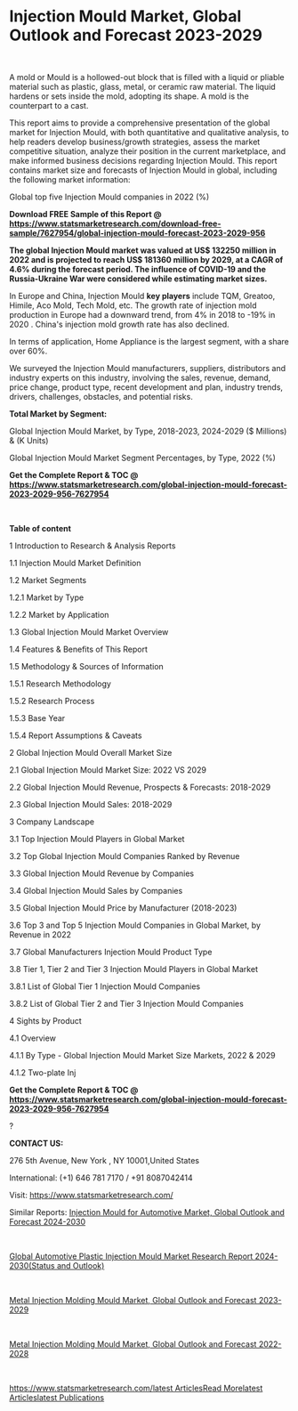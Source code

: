 <h1>Injection Mould Market, Global Outlook and Forecast 2023-2029</h1><br/><p>A mold or Mould is a hollowed-out block that is filled with a liquid or pliable material such as plastic, glass, metal, or ceramic raw material. The liquid hardens or sets inside the mold, adopting its shape. A mold is the counterpart to a cast.</p>
 
 
 
 <p>This report aims to provide a comprehensive presentation of the global market for Injection Mould, with both quantitative and qualitative analysis, to help readers develop business/growth strategies, assess the market competitive situation, analyze their position in the current marketplace, and make informed business decisions regarding Injection Mould. This report contains market size and forecasts of Injection Mould in global, including the following market information:</p>
 
 
 
 <p>Global top five Injection Mould companies in 2022 (%)</p>
 
 
 
 <p><strong>Download FREE Sample of this Report @ <a href="https://www.statsmarketresearch.com/download-free-sample/7627954/global-injection-mould-forecast-2023-2029-956">https://www.statsmarketresearch.com/download-free-sample/7627954/global-injection-mould-forecast-2023-2029-956</a></strong></p>
 
 
 
 <p><strong>The global Injection Mould market was valued at US$ 132250 million in 2022 and is projected to reach US$ 181360 million by 2029, at a <strong>CAGR</strong> of 4.6% during the forecast period. The influence of COVID-19 and the Russia-Ukraine War were considered while estimating market sizes.</strong></p>
 
 
 
 <p>In Europe and China, Injection Mould <strong>key players</strong> include TQM, Greatoo, Himile, Aco Mold, Tech Mold, etc. The growth rate of injection mold production in Europe had a downward trend, from 4% in 2018 to -19% in 2020 . China&#39;s injection mold growth rate has also declined.</p>
 
 
 
 <p>In terms of application, Home Appliance is the largest segment, with a share over 60%.</p>
 
 
 
 <p>We surveyed the Injection Mould manufacturers, suppliers, distributors and industry experts on this industry, involving the sales, revenue, demand, price change, product type, recent development and plan, industry trends, drivers, challenges, obstacles, and potential risks.</p>
 
 
 
 <p><strong>Total Market by Segment:</strong></p>
 
 
 
 <p>Global Injection Mould Market, by Type, 2018-2023, 2024-2029 ($ Millions) & (K Units)</p>
 
 
 
 <p>Global Injection Mould Market Segment Percentages, by Type, 2022 (%)</p>
 
 
 
 <div><b>Get the Complete Report & TOC @ <a href="https://www.statsmarketresearch.com/global-injection-mould-forecast-2023-2029-956-7627954">https://www.statsmarketresearch.com/global-injection-mould-forecast-2023-2029-956-7627954</a></b></div>
 
 
 
 <p><br />
 
 <b>Table of content</b></p>
 
 
 
 <p>1 Introduction to Research & Analysis Reports<br />
 
 1.1 Injection Mould Market Definition<br />
 
 1.2 Market Segments<br />
 
 1.2.1 Market by Type<br />
 
 1.2.2 Market by Application<br />
 
 1.3 Global Injection Mould Market Overview<br />
 
 1.4 Features & Benefits of This Report<br />
 
 1.5 Methodology & Sources of Information<br />
 
 1.5.1 Research Methodology<br />
 
 1.5.2 Research Process<br />
 
 1.5.3 Base Year<br />
 
 1.5.4 Report Assumptions & Caveats<br />
 
 2 Global Injection Mould Overall Market Size<br />
 
 2.1 Global Injection Mould Market Size: 2022 VS 2029<br />
 
 2.2 Global Injection Mould Revenue, Prospects & Forecasts: 2018-2029<br />
 
 2.3 Global Injection Mould Sales: 2018-2029<br />
 
 3 Company Landscape<br />
 
 3.1 Top Injection Mould Players in Global Market<br />
 
 3.2 Top Global Injection Mould Companies Ranked by Revenue<br />
 
 3.3 Global Injection Mould Revenue by Companies<br />
 
 3.4 Global Injection Mould Sales by Companies<br />
 
 3.5 Global Injection Mould Price by Manufacturer (2018-2023)<br />
 
 3.6 Top 3 and Top 5 Injection Mould Companies in Global Market, by Revenue in 2022<br />
 
 3.7 Global Manufacturers Injection Mould Product Type<br />
 
 3.8 Tier 1, Tier 2 and Tier 3 Injection Mould Players in Global Market<br />
 
 3.8.1 List of Global Tier 1 Injection Mould Companies<br />
 
 3.8.2 List of Global Tier 2 and Tier 3 Injection Mould Companies<br />
 
 4 Sights by Product<br />
 
 4.1 Overview<br />
 
 4.1.1 By Type - Global Injection Mould Market Size Markets, 2022 & 2029<br />
 
 4.1.2 Two-plate Inj</p>
 
 
 
 <div><b>Get the Complete Report & TOC @ <a href="https://www.statsmarketresearch.com/global-injection-mould-forecast-2023-2029-956-7627954">https://www.statsmarketresearch.com/global-injection-mould-forecast-2023-2029-956-7627954</a></b></div>
 
 
 
 <p>? </p>
 
 
 
 <p><b>CONTACT US:</b><br />
 
 276 5th Avenue, New York , NY 10001,United States<br />
 
 International: (+1) 646 781 7170 / +91 8087042414<br />
 
 Visit: <a href="https://www.statsmarketresearch.com/">https://www.statsmarketresearch.com/</a><br />
 
 Similar Reports: <a href="https://www.statsmarketresearch.com/global-injection-mould-forecast-2023-2029-956-7627954">Injection Mould for Automotive Market, Global Outlook and Forecast 2024-2030</a><br />
 
 <br />
 
 <a href="https://www.statsmarketresearch.com/global-injection-mould-forecast-2023-2029-956-7627954">Global Automotive Plastic Injection Mould Market Research Report 2024-2030(Status and Outlook)</a><br />
 
 <br />
 
 <a href="https://www.statsmarketresearch.com/global-injection-mould-forecast-2023-2029-956-7627954">Metal Injection Molding Mould Market, Global Outlook and Forecast 2023-2029</a><br />
 
 <br />
 
 <a href="https://www.statsmarketresearch.com/global-injection-mould-forecast-2023-2029-956-7627954">Metal Injection Molding Mould Market, Global Outlook and Forecast 2022-2028</a><br />
 
 <br />
 
 <a href="https://gyeongbokgung.com">https://www.statsmarketresearch.com/</a><a href="https://hallyeomaritime.com">latest Articles</a><a href="https://jingwansa.com">Read More</a><a href="https://nguoiviet.jp/">latest Articles</a><a href="https://www.intelmarketresearch.com/">latest Publications</a></p>